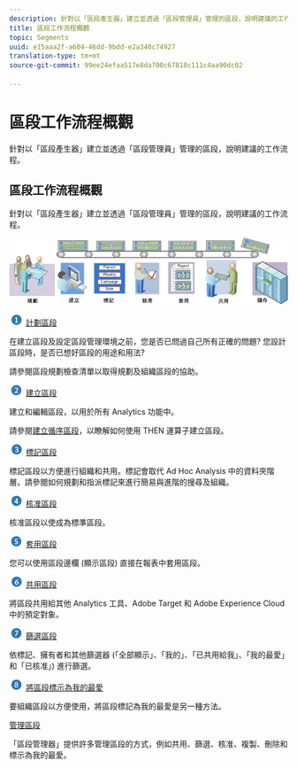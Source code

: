 ```yaml
---
description: 針對以「區段產生器」建立並透過「區段管理員」管理的區段，說明建議的工作流程。
title: 區段工作流程概觀
topic: Segments
uuid: e15aaa2f-a604-46dd-9bdd-e2a340c74927
translation-type: tm+mt
source-git-commit: 99ee24efaa517e8da700c67818c111c4aa90dc02

---
```



# 區段工作流程概觀

針對以「區段產生器」建立並透過「區段管理員」管理的區段，說明建議的工作流程。

## 區段工作流程概觀

針對以「區段產生器」建立並透過「區段管理員」管理的區段，說明建議的工作流程。

<!-- 

seg_workflow.xml

 -->

![](assets/seg_workflow.png)


![](assets/step1_icon.png) [ 計劃區段](/help/components/c-segmentation/c-segmentation-workflow/seg-plan.md)

在建立區段及設定區段管理環境之前，您是否已問過自己所有正確的問題? 您設計區段時，是否已想好區段的用途和用法?

請參閱區段規劃檢查清單以取得規劃及組織區段的協助。

![](assets/step2_icon.png) [建立區段](/help/components/c-segmentation/c-segmentation-workflow/seg-build.md)

建立和編輯區段，以用於所有 Analytics 功能中。

請參閱[建立循序區段](/help/components/c-segmentation/c-segmentation-workflow/seg-sequential-build.md)，以瞭解如何使用 THEN 運算子建立區段。

![](assets/step3_icon.png) [ 標記區段](/help/components/c-segmentation/c-segmentation-workflow/seg-tag.md)

標記區段以方便進行組織和共用。標記會取代 Ad Hoc Analysis 中的資料夾階層。請參閱如何規劃和指派標記來進行簡易與進階的搜尋及組織。

![](assets/step4_icon.png) [ 核准區段](/help/components/c-segmentation/c-segmentation-workflow/seg-approve.md)

核准區段以使成為標準區段。

![](assets/step5_icon.png) [ 套用區段](/help/components/c-segmentation/c-segmentation-workflow/t-seg-apply.md)

您可以使用區段邊欄 (顯示區段) 直接在報表中套用區段。

![](assets/step6_icon.png) [ 共用區段](/help/components/c-segmentation/c-segmentation-workflow/t-seg-share.md)

將區段共用給其他 Analytics 工具、Adobe Target 和 Adobe Experience Cloud 中的預定對象。

![](assets/step7_icon.png) [ 篩選區段](/help/components/c-segmentation/c-segmentation-workflow/t-seg-filter.md)

依標記、擁有者和其他篩選器 (「全部顯示」、「我的」、「已共用給我」、「我的最愛」和「已核准」) 進行篩選。

![](assets/step8_icon.png) [ 將區段標示為我的最愛](/help/components/c-segmentation/c-segmentation-workflow/t-seg-favorite.md)

要組織區段以方便使用，將區段標記為我的最愛是另一種方法。

[管理區段](/help/components/c-segmentation/c-segmentation-workflow/seg-manage.md)

「區段管理器」提供許多管理區段的方式，例如共用、篩選、核准、複製、刪除和標示為我的最愛。
